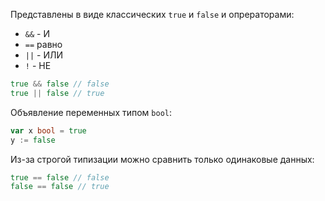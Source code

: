 Представлены в виде классических `true` и `false` и опрераторами:
- `&&` - И
- `==` равно
- `||` - ИЛИ
- `!` - НЕ

```go
true && false // false
true || false // true
```

Объявление переменных типом `bool`:
```go
var x bool = true
y := false
```

Из-за строгой типизации можно сравнить только одинаковые данных:
```go
true == false // false
false == false // true
```

